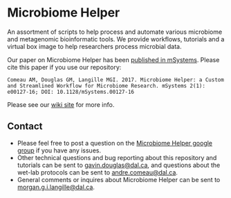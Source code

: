 Microbiome Helper
=================

An assortment of scripts to help process and automate various microbiome and metagenomic bioinformatic tools. We provide workflows, tutorials and a virtual box image to help researchers process microbial data.

Our paper on Microbiome Helper has been [published in mSystems](http://msystems.asm.org/content/2/1/e00127-16). Please cite this paper if you use our repository:  

    Comeau AM, Douglas GM, Langille MGI. 2017. Microbiome Helper: a Custom and Streamlined Workflow for Microbiome Research. mSystems 2(1): e00127-16; DOI: 10.1128/mSystems.00127-16    
  
Please see our [wiki site](https://github.com/mlangill/microbiome_helper/wiki) for more info.

Contact
-------
* Please feel free to post a question on the [Microbiome Helper google group](https://groups.google.com/forum/#!forum/microbiome-helper) if you have any issues.
* Other technical questions and bug reporting about this repository and tutorials can be sent to gavin.douglas@dal.ca, and questions about the wet-lab protocols can be sent to andre.comeau@dal.ca.
* General comments or inquires about Microbiome Helper can be sent to morgan.g.i.langille@dal.ca.
